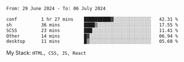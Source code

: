 <!--START_SECTION:waka-->

```txt
From: 29 June 2024 - To: 06 July 2024

conf         1 hr 27 mins    ██████████▓░░░░░░░░░░░░░░   42.31 %
sh           36 mins         ████▒░░░░░░░░░░░░░░░░░░░░   17.55 %
SCSS         23 mins         ███░░░░░░░░░░░░░░░░░░░░░░   11.41 %
Other        14 mins         █▓░░░░░░░░░░░░░░░░░░░░░░░   06.94 %
desktop      11 mins         █▒░░░░░░░░░░░░░░░░░░░░░░░   05.60 %
```

<!--END_SECTION:waka-->
My Stack: `HTML, CSS, JS, React`

